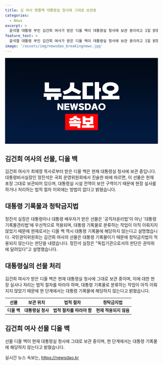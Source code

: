 ```yaml
---
title: 김 여사 명품백 대통령실 청사에 그대로 보관중
categories:
  - News
excerpt: >
  윤석열 대통령 부인 김건희 여사가 받은 디올 백이 대통령실 청사에 보관 중이라고 1일 밝혔다. 대통령 비서실장은 디올 백이 대통령 기록물에 해당하지 않는다고 설명하며, 국민권익위원회의 결정을 언급했다. 이에 대한 논란이 이어지고 있다. 현재 대통령실 시설은 보안 구역으로 분류돼있어 현장 실사를 하는 것은 법적 절차에 따라야 한다고 강조했다.
feature_text: >
  윤석열 대통령 부인 김건희 여사가 받은 디올 백이 대통령실 청사에 보관 중이라고 1일 밝혔다. 대통령 비서실장은 디올 백이 대통령 기록물에 해당하지 않는다고 설명하며, 국민권익위원회의 결정을 언급했다. 이에 대한 논란이 이어지고 있다. 현재 대통령실 시설은 보안 구역으로 분류돼있어 현장 실사를 하는 것은 법적 절차에 따라야 한다고 강조했다.
image: '/assets/img/newsdao_breakingnews.jpg'
---
```


<p><img src="/assets/img/newsdao_breakingnews.jpg" alt="firstkoreanews 속보" /></p>

<h2 data-ke-size="size26">김건희 여사의 선물, 디올 백</h2>

<p>김건희 여사가 최재영 목사로부터 받은 디올 백은 현재 대통령실 청사에 보관 중입니다. 대통령비서실장인 정진석은 국회 운영위원회에서 진술한 바에 따르면, 이 선물은 현재 포장 그대로 보관되어 있으며, 대통령실 시설 전역이 보안 구역이기 때문에 현장 실사를 하거나 처리하는 법적 절차 이외에는 방법이 없다고 밝혔습니다.</p>

<p data-ke-size="size16"></p>

<h2 data-ke-size="size26">대통령 기록물과 청탁금지법</h2>

<p>정진석 실장은 대통령이나 대통령 배우자가 받은 선물은 '공직자윤리법'이 아닌 '대통령 기록물관리법'에 우선적으로 적용되며, 대통령 기록물로 분류하는 작업이 아직 이뤄지지 않았기 때문에 현재로서는 디올 백 역시 대통령 기록물에 해당하지 않는다고 설명했습니다. 국민권익위원회는 김건희 여사의 선물은 대통령 기록물이기 때문에 청탁금지법이 적용되지 않는다는 판단을 내렸습니다. 정진석 실장은 "독립기관으로서의 판단은 권익위에 달려있다"고 설명했습니다. </p>

<p data-ke-size="size16"></p>

<h2 data-ke-size="size26">대통령실의 선물 처리</h2>

<p>김건희 여사가 받은 디올 백은 현재 대통령실 청사에 그대로 보관 중이며, 이에 대한 현장 실사나 처리는 법적 절차를 따라야 하며, 대통령 기록물로 분류하는 작업이 아직 이뤄지지 않았기 때문에 현 단계에서는 대통령 기록물에 해당하지 않는다고 밝혔습니다. </p>

<p data-ke-size="size16"></p>

<table>
    <thead>
        <tr>
            <th scope="col">선물</th>
            <th scope="col">보관 위치</th>
            <th scope="col">법적 절차</th>
            <th scope="col">청탁금지법</th>
        </tr>
    </thead>
    <tbody>
        <tr>
            <td style="text-align: center; height: 17px;"><b>디올 백</b></td>
            <td style="text-align: center; height: 17px;"><b>대통령실 청사</b></td>
            <td style="text-align: center; height: 17px;"><b>법적 절차를 따라야 함</b></td>
            <td style="text-align: center; height: 17px;"><b>현재 적용되지 않음</b></td>
        </tr>
    </tbody>
</table>

<h2 data-ke-size="size26">김건희 여사 선물 디올 백</h2> 

<p>선물 디올 백이 현재 대통령실 청사에 그대로 보관 중이며, 현 단계에서는 대통령 기록물에 해당하지 않는다고 밝혔습니다.</p>
실시간 뉴스 속보는, <a href="https://newsdao.kr" rel="dofollow">https://newsdao.kr</a>


